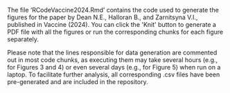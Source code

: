 The file ‘RCodeVaccine2024.Rmd’ contains the code used to generate the figures for the paper by Dean N.E., Halloran B., and Zarnitsyna V.I., published in Vaccine (2024).
You can click the 'Knit' button to generate a PDF file with all the figures or run the corresponding chunks for each figure separately.

Please note that the lines responsible for data generation are commented out in most code chunks, as executing them may take several hours (e.g., for Figures 3 and 4) 
or even several days (e.g., for Figure 5) when run on a laptop. To facilitate further analysis, all corresponding .csv files have been pre-generated and are included in the repository.
